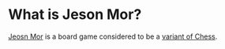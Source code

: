 # What is Jeson Mor?

[Jeosn Mor](https://en.wikipedia.org/wiki/Jeson_Mor "Jeson Mor on Wikipedia") is a board game considered to be a [variant of Chess](https://en.wikipedia.org/wiki/List_of_chess_variants "Chess variants on Wikipedia").

